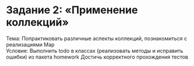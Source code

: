 # Задание 2: «Применение коллекций» <br />
Тема: Попрактиковать различные аспекты коллекций, познакомиться с реализациями Map <br />
Условие:
Выполнить todo в классах (реализовать методы и исправить ошибки) из пакета homework
Достичь корректного прохождения тестов